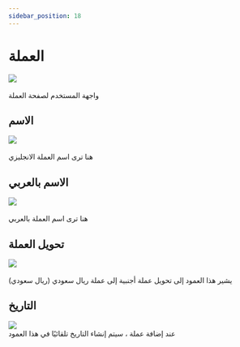 ```yaml
---
sidebar_position: 18
---
```

# العملة

<img src="../img/Currency/currency1.png"/><br/>
<br/>
واجهة المستخدم لصفحة العملة

## الاسم 
<img src="../img/Currency/currency2.png"/><br/>
<br/>
 هنا ترى اسم العملة الانجليزي

##  الاسم بالعربي
<img src="../img/Currency/currency3.png"/><br/>
<br/>
 هنا ترى اسم العملة بالعربي

##  تحويل العملة
<img src="../img/Currency/currency4.png"/><br/>
<br/>
يشير هذا العمود إلى تحويل عملة أجنبية إلى عملة ريال سعودي (ريال سعودي)

## التاريخ
<img src="../img/Currency/currency5.png"/><br/>
عند إضافة عملة ، سيتم إنشاء التاريخ تلقائيًا في هذا العمود
